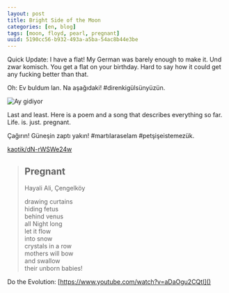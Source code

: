```yaml
---
layout: post
title: Bright Side of the Moon
categories: [en, blog]
tags: [moon, floyd, pearl, pregnant]
uuid: 5190cc56-b932-493a-a5ba-54ac8b44e3be
---
```


Quick Update: I have a flat! My German was barely enough to make it. Und
zwar komisch. You get a flat on your birthday. Hard to say how it could
get any fucking better than that.

Oh: Ev buldum lan. Na aşağıdaki! #direnkigülsünyüzün.

![Ay gidiyor](https://dev.exherbo.org/~alip/images/bright-side-of-the-moon.jpg "I'll see you on the dark side of the moon.")

Last and least. Here is a poem and a song that describes everything so far.
Life. is. just. pregnant.

Çağırın! Güneşin zaptı yakın! #martılaraselam #petşişeistemezük.

[kaotik/dN-rWSWe24w](https://groups.google.com/forum/?fromgroups=#!topic/kaotik/dN-rWSWe24w)

> ## Pregnant  
> Hayali Ali, Çengelköy  
>  
> drawing curtains  
> hiding fetus  
> behind venus  
> all Night long  
> let it flow  
> into snow  
> crystals in a row  
> mothers will bow  
> and swallow  
> their unborn babies!  

Do the Evolution: [https://www.youtube.com/watch?v=aDaOgu2CQtI]()
